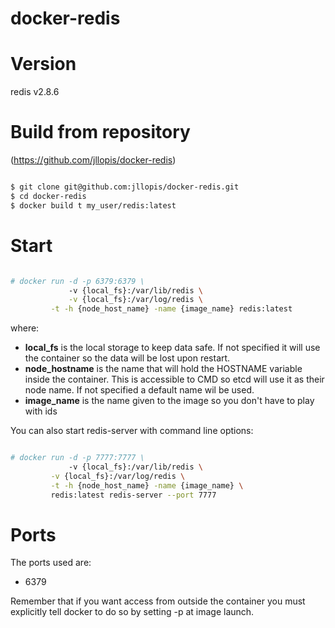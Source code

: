 # docker-redis

# Version

redis v2.8.6

# Build from repository

(https://github.com/jllopis/docker-redis)

````bash

$ git clone git@github.com:jllopis/docker-redis.git
$ cd docker-redis
$ docker build t my_user/redis:latest
````

# Start

````bash

# docker run -d -p 6379:6379 \
             -v {local_fs}:/var/lib/redis \
             -v {local_fs}:/var/log/redis \
	     -t -h {node_host_name} -name {image_name} redis:latest
````

where:

- **local_fs** is the local storage to keep data safe. If not specified it will use the container so the data will be lost upon restart.
- **node_hostname** is the name that will hold the HOSTNAME variable inside the container. This is accessible to CMD so etcd will use it as their node name. If not specified a default name wil be used.
- **image_name** is the name given to the image so you don't have to play with ids

You can also start redis-server with command line options:

````bash

# docker run -d -p 7777:7777 \
             -v {local_fs}:/var/lib/redis \
	     -v {local_fs}:/var/log/redis \
	     -t -h {node_host_name} -name {image_name} \
	     redis:latest redis-server --port 7777
````

# Ports

The ports used are:

- 6379

Remember that if you want access from outside the container you must explicitly tell docker to do so by setting -p at image launch.


